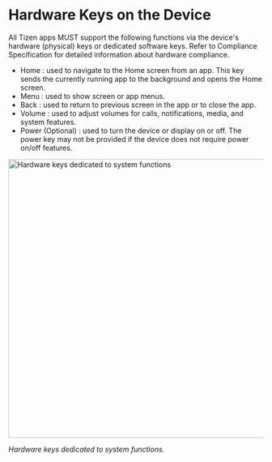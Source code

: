 # Hardware Keys on the Device


All Tizen apps MUST support the following functions via the device's hardware (physical) keys or dedicated software keys. Refer to Compliance Specification for detailed information about hardware compliance.
-   Home : used to navigate to the Home screen from an app. This key sends the currently running app to the background and opens the Home screen.
-   Menu : used to show screen or app menus.
-   Back : used to return to previous screen in the app or to close the app.
-   Volume : used to adjust volumes for calls, notifications, media, and system features.
-   Power (Optional) : used to turn the device or display on or off. The power key may not be provided if the device does not require power on/off features.

<img alt="Hardware keys dedicated to system functions" src="media/device-01-01-01.png" height="550px" />  

*Hardware keys dedicated to system functions.*
